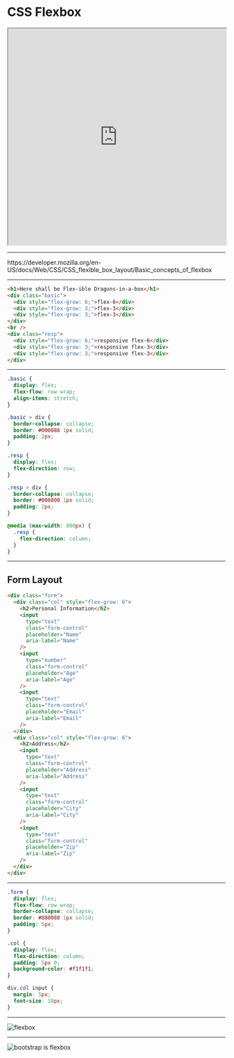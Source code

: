 # CSS Flexbox

<iframe width="100%" height="500" src="https://css-tricks.com/snippets/css/a-guide-to-flexbox/"></iframe>

---

<a class="r-fit-text" src="https://developer.mozilla.org/en-US/docs/Web/CSS/CSS_flexible_box_layout/Basic_concepts_of_flexbox">
https://developer.mozilla.org/en-US/docs/Web/CSS/CSS_flexible_box_layout/Basic_concepts_of_flexbox
</a>

---

```html
<h1>Here shall be Flex-ible Dragons-in-a-box</h1>
<div class="basic">
  <div style="flex-grow: 6;">flex-6</div>
  <div style="flex-grow: 3;">flex-3</div>
  <div style="flex-grow: 3;">flex-3</div>
</div>
<br />
<div class="resp">
  <div style="flex-grow: 6;">responsive flex-6</div>
  <div style="flex-grow: 3;">responsive flex-3</div>
  <div style="flex-grow: 3;">responsive flex-3</div>
</div>
```

---

```css
.basic {
  display: flex;
  flex-flow: row wrap;
  align-items: stretch;
}

.basic > div {
  border-collapse: collapse;
  border: #000088 1px solid;
  padding: 2px;
}

.resp {
  display: flex;
  flex-direction: row;
}

.resp > div {
  border-collapse: collapse;
  border: #008800 1px solid;
  padding: 2px;
}

@media (max-width: 800px) {
  .resp {
    flex-direction: column;
  }
}
```

---

## Form Layout

```html
<div class="form">
  <div class="col" style="flex-grow: 6">
    <h2>Personal Information</h2>
    <input
      type="text"
      class="form-control"
      placeholder="Name"
      aria-label="Name"
    />
    <input
      type="number"
      class="form-control"
      placeholder="Age"
      aria-label="Age"
    />
    <input
      type="text"
      class="form-control"
      placeholder="Email"
      aria-label="Email"
    />
  </div>
  <div class="col" style="flex-grow: 6">
    <h2>Address</h2>
    <input
      type="text"
      class="form-control"
      placeholder="Address"
      aria-label="Address"
    />
    <input
      type="text"
      class="form-control"
      placeholder="City"
      aria-label="City"
    />
    <input
      type="text"
      class="form-control"
      placeholder="Zip"
      aria-label="Zip"
    />
  </div>
</div>
```

---

```css
.form {
  display: flex;
  flex-flow: row wrap;
  border-collapse: collapse;
  border: #880088 1px solid;
  padding: 5px;
}

.col {
  display: flex;
  flex-direction: column;
  padding: 5px 0;
  background-color: #f1f1f1;
}

div.col input {
  margin: 5px;
  font-size: 18px;
}
```

---

![flexbox](slides/layout/flexbox.png)

---

![bootstrap is flexbox](slides/layout/bootstrap-flexbox.png)
